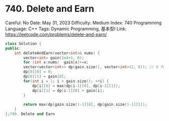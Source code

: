 # 740. Delete and Earn

Careful: No
Date: May 31, 2023
Difficulty: Medium
Index: 740
Programming Language: C++
Tags: Dynamic Programming, 基本型I
Link: https://leetcode.com/problems/delete-and-earn/

```cpp
class Solution {
public:
    int deleteAndEarn(vector<int>& nums) {
        vector<int> gain(1e4+1, 0);
        for (int x:nums)  gain[x]+=x;
        vector<vector<int>> dp(gain.size(), vector<int>(2, 0)); // 0 for not-delete, 1 for delete
        dp[0][0] = 0;
        dp[0][1] = gain[0];
        for(int i = 1; i < gain.size(); ++i) {
            dp[i][0] = max(dp[i-1][0], dp[i-1][1]);
            dp[i][1] = dp[i-1][0] + gain[i];
        }
        
        return max(dp[gain.size()-1][0], dp[gain.size()-1][1]);
    }
};740. Delete and Earn
```